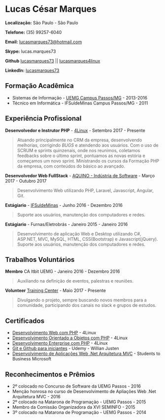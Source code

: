# Lucas César Marques

**Localização:** São Paulo - São Paulo

**Telefone:** (35) 99257-6040

**Email:** lucasmarques73@hotmail.com

**Skype:** lucas.marques73

**Github** [lucasmarques73](https://github.com/lucasmarques73) || [lucasmarques4linux](https://github.com/lucasmarques4linux)

**LinkedIn:** [lucasmarques73](https://www.linkedin.com/in/lucasmarques73/)

<!-- ## Sobre mim
Desenvolvedor e instrutor PHP, formado em Sistemas de Informção, trabalhando com desenvolvimento há cerca de 3 anos. Sempre tentando se manter atualizado sobre novas tecnologias. -->

## Formação Acadêmica

* Sistemas de Informação - [UEMG Campus Passos/MG](http://www.uemg.br/cursos.php?id=140) - 2013-2016
* Técnico em Informática - IFSuldeMinas Campus Passos/MG - 2011

## Experiência Profissional

**Desenvolvedor e Instrutor PHP** - [4Linux](https://www.4linux.com.br/) - Setembro 2017 - Presente
> Atuando principalmente no CRM da empresa, desenvolvendo melhorias, corrigindo *BUGS* e atendendo aos usuários. Com o uso de SCRUM e sprints quinzenais, onde nos reunimos, coletamos feedbacks sobre o último sprint, pontuamos as novas estória e começamos um novo sprint.
> Ministrando os cursos da Formação PHP da empresa, com conteúdos do básico ao avançado.

**Desenvolvedor Web FullStack** - [AQUINO - Indústria de Software](http://www.aquino.ind.br/) - Março 2017 - Outubro 2017
> Desenvolvimento Web utilizando PHP, Laravel, Javascript, Angular, Git.

**Estágiario** - [IFSuldeMinas](http://www.pas.ifsuldeminas.edu.br/) - Junho 2016 - Dezembro 2016
> Suporte aos usuários, manutenção dos computadores e redes.

**Estágiario** - Furnas/Eletrobrás - Janeiro 2015 - Janeiro 2016
> Desenvolvimento de aplicação Web e Desktop utilizando C#, ASP.NET, MVC, MySQL, HTML, CSS(Bootstrap) e Javascript(jQuery).
> Suporte aos usuários, manutenção dos computadores e redes.

## Trabalhos Voluntários

**Membro** CA Itbit UEMG - Janeiro 2016 - Dezembro 2016
> Auxiliando na definição de eventos, palestras e reuniões.

**Volunteer** [Training Center](http://trainingcenter.io/) - Maio 2017 - Presente
> Divulgando o projeto, sempre buscando novos membros para a comunidade, participando dos canais no slack e grupos de estudos.

## Certificados

* [Desenvolvimento Web com PHP](https://www.4linux.com.br/curso/php) - 4Linux
* [Desenvolvimento Orientado a Objetos com PHP](https://www.4linux.com.br/curso/desenvolvimento-orientado-objetos-com-php) - 4Linux
* [Desenvolvimento Enterprise com PHP](https://www.4linux.com.br/curso/desenvolvimento-enterprise-com-php) - 4Linux
* [Git e Github para iniciantes](https://www.udemy.com/git-e-github-para-iniciantes/) - Udemy - Willian Justen
* [Desenvolvimento de Aplicações Web .Net Arquitetura MVC](http://www.s2bminas.com.br/) - Students to Business Microsoft

## Reconhecimentos e Prêmios

* 2º colocado no Concurso de Software da UEMG Passos - 2016
* Menção honrosa no curso de Desenvolvimento de Apliações Web .Net Arquitetura MVC - 2016
* 2º colocado na Matarona de Programação - UEMG Passos - 2015
* Membro da Comissão Organizadora da XVI SEMINFO - 2015
* 3º colocado na Matarona de Programação - UEMG Passos - 2014

